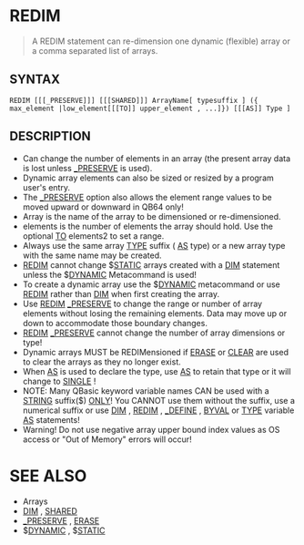 # REDIM
> A REDIM statement can re-dimension one dynamic (flexible) array or a comma separated list of arrays.

## SYNTAX
`REDIM [[[_PRESERVE]]] [[[SHARED]]] ArrayName[ typesuffix ] ({ max_element |low_element[[[TO]] upper_element , ...]}) [[[AS]] Type ]`

## DESCRIPTION
* Can change the number of elements in an array (the present array data is lost unless [_PRESERVE](_PRESERVE.md) is used).
* Dynamic array elements can also be sized or resized by a program user's entry.
* The [_PRESERVE](_PRESERVE.md) option also allows the element range values to be moved upward or downward in QB64 only!
* Array is the name of the array to be dimensioned or re-dimensioned.
* elements is the number of elements the array should hold. Use the optional [TO](TO.md) elements2 to set a range.
* Always use the same array [TYPE](TYPE.md) suffix ( [AS](AS.md) type) or a new array type with the same name may be created.
* [REDIM](REDIM.md) cannot change $[STATIC](STATIC.md) arrays created with a [DIM](DIM.md) statement unless the $[DYNAMIC](DYNAMIC.md) Metacommand is used!
* To create a dynamic array use the $[DYNAMIC](DYNAMIC.md) metacommand or use [REDIM](REDIM.md) rather than [DIM](DIM.md) when first creating the array.
* Use [REDIM](REDIM.md) [_PRESERVE](_PRESERVE.md) to change the range or number of array elements without losing the remaining elements. Data may move up or down to accommodate those boundary changes.
* [REDIM](REDIM.md) [_PRESERVE](_PRESERVE.md) cannot change the number of array dimensions or type!
* Dynamic arrays MUST be REDIMensioned if [ERASE](ERASE.md) or [CLEAR](CLEAR.md) are used to clear the arrays as they no longer exist.
* When [AS](AS.md) is used to declare the type, use [AS](AS.md) to retain that type or it will change to [SINGLE](SINGLE.md) !
* NOTE: Many QBasic keyword variable names CAN be used with a [STRING](STRING.md) suffix($) [ONLY](ONLY.md)! You CANNOT use them without the suffix, use a numerical suffix or use [DIM](DIM.md) , [REDIM](REDIM.md) , [_DEFINE](_DEFINE.md) , [BYVAL](BYVAL.md) or [TYPE](TYPE.md) variable [AS](AS.md) statements!
* Warning! Do not use negative array upper bound index values as OS access or "Out of Memory" errors will occur!


# SEE ALSO
* Arrays
* [DIM](DIM.md) , [SHARED](SHARED.md)
* [_PRESERVE](_PRESERVE.md) , [ERASE](ERASE.md)
* $[DYNAMIC](DYNAMIC.md) , $[STATIC](STATIC.md)

